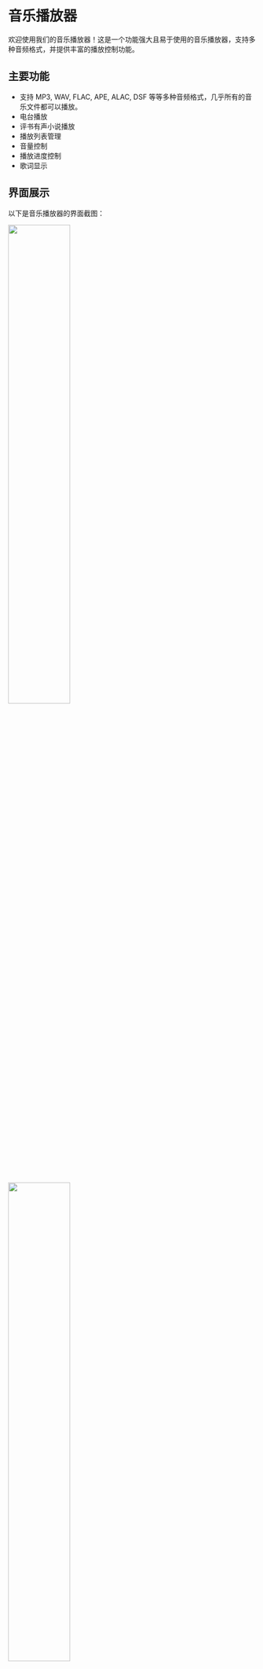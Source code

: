 # 音乐播放器

欢迎使用我们的音乐播放器！这是一个功能强大且易于使用的音乐播放器，支持多种音频格式，并提供丰富的播放控制功能。

## 主要功能

- 支持 MP3, WAV, FLAC, APE, ALAC, DSF 等等多种音频格式，几乎所有的音乐文件都可以播放。
- 电台播放
- 评书有声小说播放
- 播放列表管理
- 音量控制
- 播放进度控制
- 歌词显示

## 界面展示

以下是音乐播放器的界面截图：


<img src="https://gitee.com/byronyz/qianqianplayer/raw/main/images/music.png" width="50%">
<img src="https://gitee.com/byronyz/qianqianplayer/raw/main/images/playlist.png" width="50%">
<img src="https://gitee.com/byronyz/qianqianplayer/raw/main/images/station.png" width="50%">
<img src="https://gitee.com/byronyz/qianqianplayer/raw/main/images/books.png" width="50%">


## 安装与使用

1. 下载并安装音乐播放器。
2. 打开应用，导入您的音乐文件。
3. 开始享受音乐吧！

## 分流

链接: https://pan.baidu.com/s/1sr38mtXPsPVDAI3TU0ReEQ?pwd=iawk 提取码: iawk

## 反馈与支持

如果您有任何问题或建议，请通过 [GitHub Issues](https://github.com/yzzyzz/qianqianrelease/issues) 联系我们。